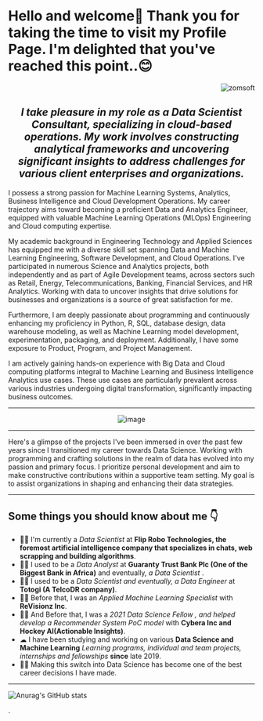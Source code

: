 # Hello and welcome👋 Thank you for taking the time to visit my Profile Page. I'm delighted that you've reached this point..😊

<div align="right">
    <img src="https://komarev.com/ghpvc/?username=zomsoft" alt="zomsoft">
</div>

<h2 align="center"><em>I take pleasure in my role as a Data Scientist Consultant, specializing in cloud-based operations. My work involves constructing analytical frameworks and uncovering significant insights to address challenges for various client enterprises and organizations.</em></h2>

<p>I possess a strong passion for Machine Learning Systems, Analytics, Business Intelligence and Cloud Development Operations. My career trajectory aims toward becoming a proficient Data and Analytics Engineer, equipped with valuable Machine Learning Operations (MLOps) Engineering and Cloud computing expertise.
</p>

<p>
My academic background in Engineering Technology and Applied Sciences has equipped me with a diverse skill set spanning Data and Machine Learning Engineering, Software Development, and Cloud Operations. I've participated in numerous Science and Analytics projects, both independently and as part of Agile Development teams, across sectors such as Retail, Energy, Telecommunications, Banking, Financial Services, and HR Analytics. Working with data to uncover insights that drive solutions for businesses and organizations is a source of great satisfaction for me.
</p>

<p>Furthermore, I am deeply passionate about programming and continuously enhancing my proficiency in Python, R, SQL, database design, data warehouse modeling, as well as Machine Learning model development, experimentation, packaging, and deployment. Additionally, I have some exposure to Product, Program, and Project Management.</p>

<p>I am actively gaining hands-on experience with Big Data and Cloud computing platforms integral to Machine Learning and Business Intelligence Analytics use cases. These use cases are particularly prevalent across various industries undergoing digital transformation, significantly impacting business outcomes.</p>

<hr>
<div align="center">
    
![image](https://github.com/zomsoft/promiseazom/assets/102996864/b3e87cc4-a875-4db3-b1a3-863ec8436cb0)
</div>
</hr>

<hr>
<p>Here's a glimpse of the projects I've been immersed in over the past few years since I transitioned my career towards Data Science. Working with programming and crafting solutions in the realm of data has evolved into my passion and primary focus. I prioritize personal development and aim to make constructive contributions within a supportive team setting. My goal is to assist organizations in shaping and enhancing their data strategies.</p>
</hr>

<hr>
<h2> Some things you should know about me 👇</h2>
<ul>
<li>👨‍💻 I'm currently a <em> Data Scientist </em> at <strong>Flip Robo Technologies, the foremost artificial intelligence company that specializes in chats, web scrapping and building algorithms</strong>.</li>
<li>👨‍💻 I used to be a <em> Data Analyst </em> at <strong>Guaranty Trust Bank Plc (One of the Biggest Bank in Africa)</strong> and eventually, <em> a Data Scientist </em>.</li>
<li>👨‍💻 I used to be a <em> Data Scientist and eventually, a Data Engineer </em> at <strong>Totogi (A TelcoDR company)</strong>.</li>
<li>👨‍🔬 Before that, I was an <em>Applied Machine Learning Specialist</em> with <strong>ReVisionz Inc</strong>.</li>
<li>👨‍🔬 And Before that, I was a <em>2021 Data Science Fellow , and helped develop a Recommender System PoC model</em> with <strong>Cybera Inc and Hockey AI(Actionable Insights)</strong>.</li>
<li>☁  I have been studying and working on various <strong>Data Science and Machine Learning</strong> <em>Learning programs, individual and team projects, internships and fellowships</em>  <strong>since</strong> late 2019.</li>
<li>👨‍🎓 Making this switch into Data Science has become one of the best career decisions I have made.</li>
</ul>
<hr>







![Anurag's GitHub stats](https://github-readme-stats.vercel.app/api?username=zomsoft)



.
